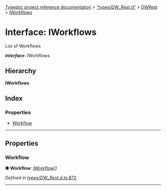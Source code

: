 [Typedoc project reference documentation](../README.md) > ["types/DW_Rest.d"](../modules/_types_dw_rest_d_.md) > [DWRest](../modules/_types_dw_rest_d_.dwrest.md) > [IWorkflows](../interfaces/_types_dw_rest_d_.dwrest.iworkflows.md)

# Interface: IWorkflows

List of Workflows

*__interface__*: IWorkflows

## Hierarchy

**IWorkflows**

## Index

### Properties

* [Workflow](_types_dw_rest_d_.dwrest.iworkflows.md#workflow)

---

## Properties

<a id="workflow"></a>

###  Workflow

**● Workflow**: *[IWorkflow](_types_dw_rest_d_.dwrest.iworkflow.md)[]*

*Defined in [types/DW_Rest.d.ts:872](https://github.com/DocuWare/REST-Sample-TS/blob/a4697e2/src/types/DW_Rest.d.ts#L872)*

___

